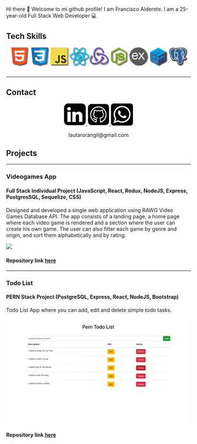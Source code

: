 Hi there 👋
Welcome to mi github profile! I am Francisco Alderete. I am a 25-year-old Full Stack Web Developer 💻

## Tech Skills

<p align="center">
<img src="https://github.com/lautarort/lautarort/blob/main/img/logos.png"/>
</p>

---
## Contact 

<p align="center">
    <a href="https://www.linkedin.com/in/franciscoalderete/">
      <img src='https://github.com/lautarort/lautarort/blob/main/img/linkedIn_PNG22.png' alt='linkedin' height='60'>
    </a>
      <a href="https://github.com/franalderete7">
      <img src='https://github.com/lautarort/lautarort/blob/main/img/github-154-675675.png' alt='github' height='60'>
    </a>
    <a href="https://api.whatsapp.com/send?phone=5493875525123">
      <img src='https://github.com/lautarort/lautarort/blob/main/img/black-and-white-whatsapp-logo-png-clip-art.png' alt='whatsapp' height='60'>
    </a>
   <p align="center"> lautarorangil@gmail.com </p>
</p>

## Projects 

---
### Videogames App
#### Full Stack Individual Project (JavaScript, React, Redux, NodeJS, Express, PostgresSQL, Sequelize, CSS) 

Designed and developed a single web application using RAWG Video Games Database API.
The app consists of a landing page, a home page where each video game is rendered and a section where the user can create his own game.
The user can also filter each game by genre and origin, and sort them alphabetically and by rating.


[<img src="https://github.com/franalderete7/franalderete7/blob/main/img/videogames.gif"/>](https://github.com/franalderete7/Videogames) 

#### Repository link [here](https://github.com/franalderete7/Videogames)

---
 
### Todo List
#### PERN Stack Project (PostgreSQL, Express, React, NodeJS, Bootstrap) 

Todo List App where you can add, edit and delete simple todo tasks.

[<img src="https://github.com/franalderete7/franalderete7/blob/main/img/todo.gif"/>](https://github.com/franalderete7/PERN-TODO) 

#### Repository link [here](https://github.com/franalderete7/PERN-TODO) 
